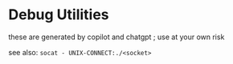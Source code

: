 # Debug Utilities

these are generated by copilot and chatgpt ; use at your own risk

see also: `socat - UNIX-CONNECT:./<socket>` 
